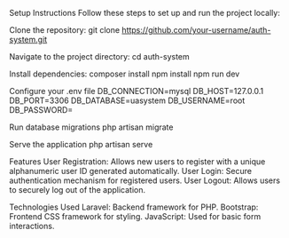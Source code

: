 Setup Instructions
Follow these steps to set up and run the project locally:

Clone the repository:
  git clone https://github.com/your-username/auth-system.git


Navigate to the project directory:
  cd auth-system


Install dependencies:
  composer install
  npm install
  npm run dev


Configure your .env file
  DB_CONNECTION=mysql
  DB_HOST=127.0.0.1
  DB_PORT=3306
  DB_DATABASE=uasystem
  DB_USERNAME=root
  DB_PASSWORD=

  
Run database migrations
  php artisan migrate

  
Serve the application
  php artisan serve


Features
    User Registration: Allows new users to register with a unique alphanumeric user ID generated automatically.
    User Login: Secure authentication mechanism for registered users.
    User Logout: Allows users to securely log out of the application.

    
Technologies Used
    Laravel: Backend framework for PHP.
    Bootstrap: Frontend CSS framework for styling.
    JavaScript: Used for basic form interactions.
